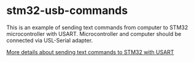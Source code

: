 # stm32-usb-commands
This is an example of sending text commands from computer to STM32 microcontroller with USART. Microcontroller and computer should be connected via USL-Serial adapter. 

[More details about sending text commands to STM32 with USART](https://blog.gypsyengineer.com/en/diy-electronics/stm32-usart-sending-text-commands.html)
